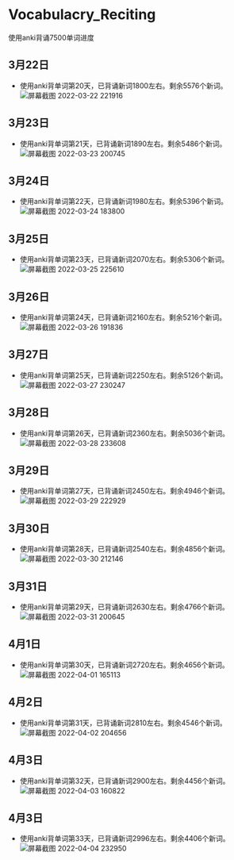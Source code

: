 # Vocabulacry_Reciting
使用anki背诵7500单词进度

## 3月22日
- 使用anki背单词第20天，已背诵新词1800左右。剩余5576个新词。
![屏幕截图 2022-03-22 221916](https://user-images.githubusercontent.com/57445651/159503118-9f1c7eeb-6a12-4d16-bd0a-b53a9d29d664.png)


## 3月23日
- 使用anki背单词第21天，已背诵新词1890左右。剩余5486个新词。
![屏幕截图 2022-03-23 200745](https://user-images.githubusercontent.com/57445651/159695662-096abaa9-9602-48ea-8c38-5a8cad87bc15.png)


## 3月24日
- 使用anki背单词第22天，已背诵新词1980左右。剩余5396个新词。
![屏幕截图 2022-03-24 183800](https://user-images.githubusercontent.com/57445651/159898538-e536e944-c2df-48b4-8505-0252c63538d4.png)


## 3月25日
- 使用anki背单词第23天，已背诵新词2070左右。剩余5306个新词。
![屏幕截图 2022-03-25 225610](https://user-images.githubusercontent.com/57445651/160145713-80b52f09-628c-411a-81ac-87425346dfde.png)



## 3月26日
- 使用anki背单词第24天，已背诵新词2160左右。剩余5216个新词。
![屏幕截图 2022-03-26 191836](https://user-images.githubusercontent.com/57445651/160237089-d218ee78-745d-466c-854b-8943a18dd8db.png)


## 3月27日
- 使用anki背单词第25天，已背诵新词2250左右。剩余5126个新词。
![屏幕截图 2022-03-27 230247](https://user-images.githubusercontent.com/57445651/160287760-04ebf14b-1e58-4ea6-bd29-7517eb1d4af2.png)


## 3月28日
- 使用anki背单词第26天，已背诵新词2360左右。剩余5036个新词。
![屏幕截图 2022-03-28 233608](https://user-images.githubusercontent.com/57445651/160434979-eca27bd0-a783-4ec6-bb2f-c92b6dfa8648.png)


## 3月29日
- 使用anki背单词第27天，已背诵新词2450左右。剩余4946个新词。
![屏幕截图 2022-03-29 222929](https://user-images.githubusercontent.com/57445651/160635443-1e2a755d-3027-4588-9009-8654cd9a8eb9.png)



## 3月30日
- 使用anki背单词第28天，已背诵新词2540左右。剩余4856个新词。
![屏幕截图 2022-03-30 212146](https://user-images.githubusercontent.com/57445651/160845517-ce2578c0-5a87-4a61-97b9-d5884023c480.png)



## 3月31日
- 使用anki背单词第29天，已背诵新词2630左右。剩余4766个新词。
![屏幕截图 2022-03-31 200645](https://user-images.githubusercontent.com/57445651/161075157-0e84700f-d15b-485e-a98e-0499842c83b8.png)


## 4月1日
- 使用anki背单词第30天，已背诵新词2720左右。剩余4656个新词。
![屏幕截图 2022-04-01 165113](https://user-images.githubusercontent.com/57445651/161230078-1a012a02-0d99-43f7-81d5-47501c727d25.png)



## 4月2日
- 使用anki背单词第31天，已背诵新词2810左右。剩余4546个新词。
![屏幕截图 2022-04-02 204656](https://user-images.githubusercontent.com/57445651/161384115-9a8cd9ff-0588-4c5e-9194-3a6a072ab9a1.png)



## 4月3日
- 使用anki背单词第32天，已背诵新词2900左右。剩余4456个新词。
![屏幕截图 2022-04-03 160822](https://user-images.githubusercontent.com/57445651/161418514-934a810d-e678-49f9-b4e8-8aeabcbbc8fb.png)


## 4月3日
- 使用anki背单词第33天，已背诵新词2996左右。剩余4406个新词。
![屏幕截图 2022-04-04 232950](https://user-images.githubusercontent.com/57445651/161579210-20fd7de8-75ef-4385-9c4a-78f542ef446f.png)
